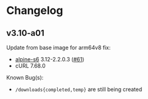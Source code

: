 # Changelog

## v3.10-a01
Update from base image for arm64v8 fix:
* [alpine-s6](https://github.com/crazy-max/docker-alpine-s6/) 3.12-2.2.0.3 ([#61](https://github.com/crazy-max/docker-rtorrent-rutorrent/issues/61))
* cURL 7.68.0

Known Bug(s):
* `/downloads{completed,temp}` are still being created
